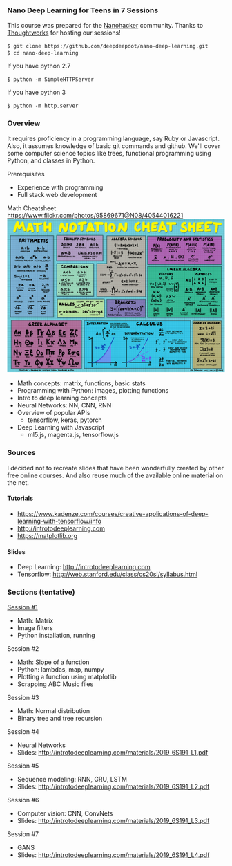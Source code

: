 ### Nano Deep Learning for Teens in 7 Sessions

This course was prepared for the [Nanohacker](https://www.nanohackers.org/) community. Thanks to [Thoughtworks](https://www.thoughtworks.com/locations/new-york) for hosting our sessions!

    $ git clone https://github.com/deepdeepdot/nano-deep-learning.git
    $ cd nano-deep-learning


If you have python 2.7

    $ python -m SimpleHTTPServer


If you have python 3

    $ python -m http.server


### Overview

It requires proficiency in a programming language, say Ruby or Javascript.
Also, it assumes knowledge of basic git commands and github.
We'll cover some computer science topics like trees, functional 
programming using Python, and classes in Python.

Prerequisites
* Experience with programming
* Full stack web development

Math Cheatsheet https://www.flickr.com/photos/95869671@N08/40544016221
![Match Cheatsheet Image](img/math-cheatsheet.jpg)


* Math concepts: matrix, functions, basic stats
* Programming with Python: images, plotting functions
* Intro to deep learning concepts
* Neural Networks: NN, CNN, RNN
* Overview of popular APIs
    - tensorflow, keras, pytorch
* Deep Learning with Javascript
    - ml5.js, magenta.js, tensorflow.js


### Sources

I decided not to recreate slides that have been wonderfully created by other free online courses. And also reuse much of the available online material on the net.

#### Tutorials
* https://www.kadenze.com/courses/creative-applications-of-deep-learning-with-tensorflow/info
* http://introtodeeplearning.com
* https://matplotlib.org

#### Slides
* Deep Learning: http://introtodeeplearning.com
* Tensorflow: http://web.stanford.edu/class/cs20si/syllabus.html


### Sections (tentative)

[Session #1](01-nano-slides.md)
* Math: Matrix
* Image filters
* Python installation, running

Session #2
* Math: Slope of a function
* Python: lambdas, map, numpy
* Plotting a function using matplotlib
* Scrapping ABC Music files

Session #3
* Math: Normal distribution
* Binary tree and tree recursion

Session #4
* Neural Networks
* Slides: http://introtodeeplearning.com/materials/2019_6S191_L1.pdf

Session #5
* Sequence modeling: RNN, GRU, LSTM
* Slides: http://introtodeeplearning.com/materials/2019_6S191_L2.pdf

Session #6
* Computer vision: CNN, ConvNets
* Slides: http://introtodeeplearning.com/materials/2019_6S191_L3.pdf

Session #7
* GANS
* Slides: http://introtodeeplearning.com/materials/2019_6S191_L4.pdf

